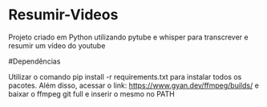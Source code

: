 # Resumir-Videos

Projeto criado em Python utilizando pytube e whisper para transcrever e resumir um vídeo do youtube

#Dependências

Utilizar o comando pip install -r requirements.txt para instalar todos os pacotes.
Além disso, acessar o link: https://www.gyan.dev/ffmpeg/builds/ e baixar o ffmpeg git full e inserir o mesmo no PATH
